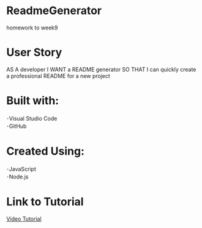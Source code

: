 # ReadmeGenerator
homework to week9

# User Story
AS A developer
I WANT a README generator
SO THAT I can quickly create a professional README for a new project
<br />

# Built with: <br />
 ･Visual Studio Code <br />
 ･GitHub
 <br />

 # Created Using: <br />
 ･JavaScript <br />
 ･Node.js <br />

# Link to Tutorial
[Video Tutorial](https://www.youtube.com/watch?v=Tj-H51DyUu8)